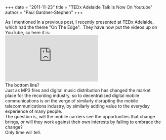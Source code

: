 +++
date = "2011-11-23"
title = "TEDx Adelaide Talk Is Now On Youtube"
author = "Paul Gardner-Stephen"
+++

<div class="post-body entry-content" id="post-body-308901236951726827" itemprop="description articleBody">
As I mentioned in a previous post, I recently presented at TEDx Adelaide, which had the theme "On The Edge".  They have now put the videos up on YouTube, so here it is:<br/>
<iframe allowfullscreen="allowFullScreen" frameborder="0" mozallowfullscreen="mozallowfullscreen" src="https://www.youtube.com/embed/UnQUQZGRjjw?feature=player_embedded" webkitallowfullscreen="webkitallowfullscreen"></iframe> <br/>
The bottom line? <br/>
Just as MP3 files and digital music distribution has changed the market place for the recording industry, so to decentralised digital mobile communications is on the verge of similarly disrupting the mobile telecommunications industry, by similarly adding value to the everyday experience of many people.  <br/>
The question is, will the mobile carriers see the opportunities that change brings, or will they work against their own interests by failing to embrace the change?<br/>
Only time will tell.
<div></div>
</div>